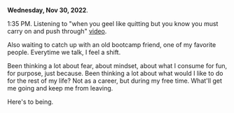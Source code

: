 **Wednesday, Nov 30, 2022**. 

1:35 PM. Listening to "when you geel like quitting but you know you must carry on and push through" [video](https://www.youtube.com/watch?v=vtFA9rLIuTs&t=2953s).

Also waiting to catch up with an old bootcamp friend, one of my favorite people. Everytime we talk, I feel a shift. 

Been thinking a lot about fear, about mindset, about what I consume for fun, for purpose, just because. Been thinking a lot about what would I like to do for the rest of my life? Not as a career, but during my free time. What'll get me going and keep me from leaving.

Here's to being.
